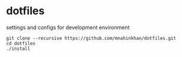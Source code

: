 # dotfiles
settings and configs for development environment

```
git clone --recursive https://github.com/mnahinkhan/dotfiles.git
cd dotfiles
./install
```
